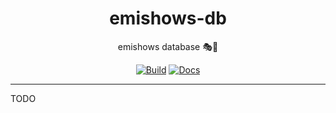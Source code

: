 <h1 align="center">emishows-db</h1>

<div align="center">

emishows database 🎭💾

[![Build](https://github.com/radio-aktywne/emishows-db/actions/workflows/build.yaml/badge.svg)](https://github.com/radio-aktywne/emishows-db/actions/workflows/build.yaml)
[![Docs](https://github.com/radio-aktywne/emishows-db/actions/workflows/docs.yaml/badge.svg)](https://github.com/radio-aktywne/emishows-db/actions/workflows/docs.yaml)

</div>

---

TODO
